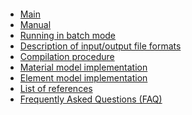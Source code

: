 
```
```

  * [Main](01Main.md)
  * [Manual](02Manual.md)
  * [Running in batch mode](03BatchMode.md)
  * [Description of input/output file formats](04InputOutputFileDescription.md)
  * [Compilation procedure](05CompilationProcedure.md)
  * [Material model implementation](06MaterialModelImplementation.md)
  * [Element model implementation](07ElementModelImplementation.md)
  * [List of references](08ReferenceLists.md)
  * [Frequently Asked Questions (FAQ)](09FAQ.md)

```
```


<a href='Hidden comment: 
updated as of Jun 01, 2011
'></a>
